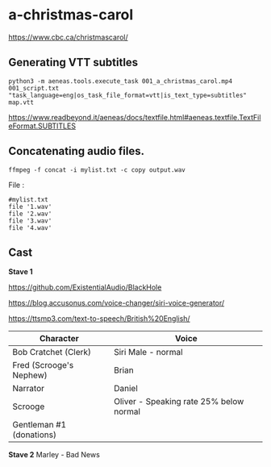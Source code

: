 # a-christmas-carol

https://www.cbc.ca/christmascarol/

## Generating VTT subtitles
```
python3 -m aeneas.tools.execute_task 001_a_christmas_carol.mp4 001_script.txt "task_language=eng|os_task_file_format=vtt|is_text_type=subtitles" map.vtt
```

https://www.readbeyond.it/aeneas/docs/textfile.html#aeneas.textfile.TextFileFormat.SUBTITLES

## Concatenating audio files.
```
ffmpeg -f concat -i mylist.txt -c copy output.wav
```

File :

```
#mylist.txt
file '1.wav'
file '2.wav'
file '3.wav'
file '4.wav'
```

## Cast

**Stave 1**

https://github.com/ExistentialAudio/BlackHole

https://blog.accusonus.com/voice-changer/siri-voice-generator/

https://ttsmp3.com/text-to-speech/British%20English/


| Character | Voice |
| --- | --- |
| Bob Cratchet (Clerk) | Siri Male - normal |
| Fred (Scrooge's Nephew) | Brian  |
| Narrator | Daniel |
| Scrooge | Oliver - Speaking rate 25% below normal |
| Gentleman #1 (donations) | |


**Stave 2**
Marley - Bad News

